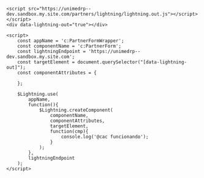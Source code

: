 <html>
    <style>
        a {
            color:blue;
        }
    </style>

    <script src="https://unimedrp--dev.sandbox.my.site.com/partners/lightning/lightning.out.js"></script>
    </script>
    <div data-lightning-out="true"></div>

    <script>
        const appName = 'c:PartnerFormWrapper';
        const componentName = 'c:PartnerForm';
        const lightningEndpoint = 'https://unimedrp--dev.sandbox.my.site.com';
        const targetElement = document.querySelector("[data-lightning-out]");
        const componentAttributes = {

        };

        $Lightning.use(
            appName,
            function(){
                $Lightning.createComponent(
                    componentName,
                    componentAttributes,
                    targetElement,
                    function(cmp){
                        console.log('@cac funcionando');
                    }
                );
            },
            lightningEndpoint
        );
    </script>
</html>
